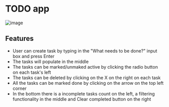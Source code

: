 # TODO app

![image](https://github.com/rafinutshaw/todo/assets/24876640/e007299a-0dfa-4c4c-88bd-33fbd95f09a5)

## Features

- User can create task by typing in the "What needs to be done?" input box and press Enter
- The tasks will populate in the middle
- The tasks can be marked/unmaked active by clicking the radio button on each task's left
- The tasks can be deleted by clicking on the X on the right on each task
- All the tasks can be marked done by clicking on the arrow on the top left corner
- In the bottom there is a incomplete tasks count on the left, a filtering functionality in the middle and Clear completed button on the right
